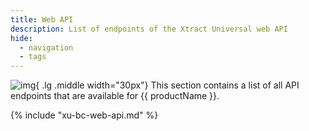 ```yaml
---
title: Web API
description: List of endpoints of the Xtract Universal web API
hide:
  - navigation
  - tags
---
```


![img](./assets/images/logos/theo-thumbs.png){ .lg .middle width="30px"} This section contains a list of all API endpoints that are available for {{ productName }}.


{% include "xu-bc-web-api.md" %}